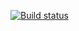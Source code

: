 [![Build status](https://ci.appveyor.com/api/projects/status/yxcj1wgh4i761xkf?svg=true)](https://ci.appveyor.com/project/Sapozhnikova-Ksenia/sapozhnikova-ksenia-aqa-task2-1)